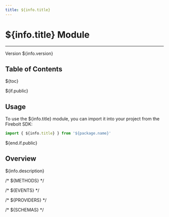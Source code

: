 ```yaml
---
title: ${info.title}
---
```


# ${info.title} Module
---
Version ${info.version}

## Table of Contents
${toc}

${if.public}
## Usage
To use the ${info.title} module, you can import it into your project from the Firebolt SDK:

```javascript
import { ${info.title} } from '${package.name}'
```
${end.if.public}

## Overview
 ${info.description}

/* ${METHODS} */

/* ${EVENTS} */

/* ${PROVIDERS} */

/* ${SCHEMAS} */
